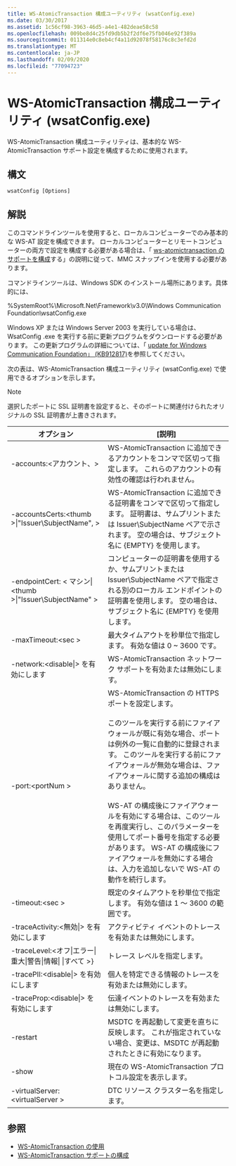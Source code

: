 ```yaml
---
title: WS-AtomicTransaction 構成ユーティリティ (wsatConfig.exe)
ms.date: 03/30/2017
ms.assetid: 1c56cf98-3963-46d5-a4e1-482deae58c58
ms.openlocfilehash: 009be8d4c25fd9db5b2f2df6e75fb046e92f389a
ms.sourcegitcommit: 011314e0c8eb4cf4a11d92078f58176c8c3efd2d
ms.translationtype: MT
ms.contentlocale: ja-JP
ms.lasthandoff: 02/09/2020
ms.locfileid: "77094723"
---
```

# <a name="ws-atomictransaction-configuration-utility-wsatconfigexe"></a>WS-AtomicTransaction 構成ユーティリティ (wsatConfig.exe)

WS-AtomicTransaction 構成ユーティリティは、基本的な WS-AtomicTransaction サポート設定を構成するために使用されます。  
  
## <a name="syntax"></a>構文  
  
```console  
wsatConfig [Options]  
```  
  
## <a name="remarks"></a>解説  
 このコマンドラインツールを使用すると、ローカルコンピューターでのみ基本的な WS-AT 設定を構成できます。 ローカルコンピューターとリモートコンピューターの両方で設定を構成する必要がある場合は、「 [ws-atomictransaction のサポートを構成](./feature-details/configuring-ws-atomic-transaction-support.md)する」の説明に従って、MMC スナップインを使用する必要があります。  
  
 コマンドラインツールは、Windows SDK のインストール場所にあります。具体的には、  
  
 %SystemRoot%\Microsoft.Net\Framework\v3.0\Windows Communication Foundation\wsatConfig.exe  
  
 Windows XP または Windows Server 2003 を実行している場合は、WsatConfig .exe を実行する前に更新プログラムをダウンロードする必要があります。 この更新プログラムの詳細については、「 [update for Windows Communication Foundation」 (KB912817)](https://www.microsoft.com/download/details.aspx?id=21520)を参照してください。  
  
 次の表は、WS-AtomicTransaction 構成ユーティリティ (wsatConfig.exe) で使用できるオプションを示します。  
  
> [!NOTE]
> 選択したポートに SSL 証明書を設定すると、そのポートに関連付けられたオリジナルの SSL 証明書が上書きされます。  
  
|オプション|[説明]|  
|-------------|-----------------|  
|-accounts:\<アカウント、>|WS-AtomicTransaction に追加できるアカウントをコンマで区切って指定します。 これらのアカウントの有効性の確認は行われません。|  
|-accountsCerts:\<thumb >&#124;"Issuer\SubjectName", >|WS-AtomicTransaction に追加できる証明書をコンマで区切って指定します。 証明書は、サムプリントまたは Issuer\SubjectName ペアで示されます。 空の場合は、サブジェクト名に {EMPTY} を使用します。|  
|-endpointCert: < マシン&#124;\<thumb >&#124;"Issuer\SubjectName" >|コンピューターの証明書を使用するか、サムプリントまたは Issuer\SubjectName ペアで指定される別のローカル エンドポイントの証明書を使用します。 空の場合は、サブジェクト名に {EMPTY} を使用します。|  
|-maxTimeout:\<sec >|最大タイムアウトを秒単位で指定します。 有効な値は 0 ~ 3600 です。|  
|-network:\<disable&#124;> を有効にします|WS-AtomicTransaction ネットワーク サポートを有効または無効にします。|  
|-port:\<portNum >|WS-AtomicTransaction の HTTPS ポートを設定します。<br /><br /> このツールを実行する前にファイアウォールが既に有効な場合、ポートは例外の一覧に自動的に登録されます。 このツールを実行する前にファイアウォールが無効な場合は、ファイアウォールに関する追加の構成はありません。<br /><br /> WS-AT の構成後にファイアウォールを有効にする場合は、このツールを再度実行し、このパラメーターを使用してポート番号を指定する必要があります。 WS-AT の構成後にファイアウォールを無効にする場合は、入力を追加しないで WS-AT の動作を続行します。|  
|-timeout:\<sec >|既定のタイムアウトを秒単位で指定します。 有効な値は 1 ～ 3600 の範囲です。|  
|-traceActivity:\<無効&#124;> を有効にします|アクティビティ イベントのトレースを有効または無効にします。|  
|-traceLevel:\<オフ&#124;エラー&#124;重大&#124;警告&#124;情報&#124; &#124;すべて >}|トレース レベルを指定します。|  
|-tracePII:\<disable&#124;> を有効にします|個人を特定できる情報のトレースを有効または無効にします。|  
|-traceProp:\<disable&#124;> を有効にします|伝達イベントのトレースを有効または無効にします。|  
|-restart|MSDTC を再起動して変更を直ちに反映します。 これが指定されていない場合、変更は、MSDTC が再起動されたときに有効になります。|  
|-show|現在の WS-AtomicTransaction プロトコル設定を表示します。|  
|-virtualServer:\<virtualServer >|DTC リソース クラスター名を指定します。|  
  
## <a name="see-also"></a>参照

- [WS-AtomicTransaction の使用](./feature-details/using-ws-atomictransaction.md)
- [WS-AtomicTransaction サポートの構成](./feature-details/configuring-ws-atomic-transaction-support.md)
